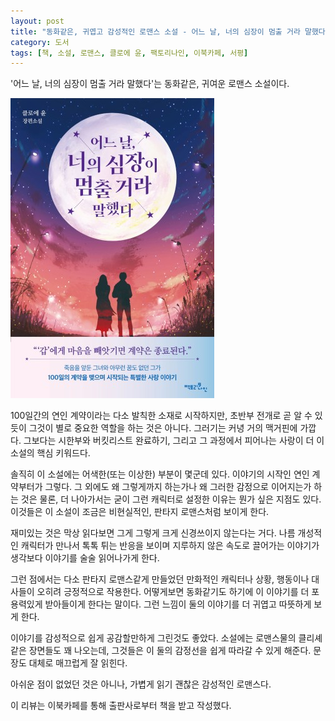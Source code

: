```yaml
---
layout: post
title: "동화같은, 귀엽고 감성적인 로맨스 소설 - 어느 날, 너의 심장이 멈출 거라 말했다"
category: 도서
tags: [책, 소설, 로맨스, 클로에 윤, 팩토리나인, 이북카페, 서평]
---
```


'어느 날, 너의 심장이 멈출 거라 말했다'는
동화같은, 귀여운 로맨스 소설이다.

![표지](/images/one-day-you-said-your-heart-would-stop-book-h480.jpg)

100일간의 연인 계약이라는 다소 발칙한 소재로 시작하지만,
초반부 전개로 곧 알 수 있듯이 그것이 별로 중요한 역할을 하는 것은 아니다.
그러기는 커녕 거의 맥거핀에 가깝다.
그보다는 시한부와 버킷리스트 완료하기, 그리고 그 과정에서 피어나는 사랑이 더 이 소설의 핵심 키워드다.

솔직히 이 소설에는 어색한(또는 이상한) 부분이 몇군데 있다.
이야기의 시작인 연인 계약부터가 그렇다.
그 외에도 왜 그렇게까지 하는가나
왜 그러한 감정으로 이어지는가 하는 것은 물론,
더 나아가서는 굳이 그런 캐릭터로 설정한 이유는 뭔가 싶은 지점도 있다.
이것들은 이 소설이 조금은 비현실적인, 판타지 로맨스처럼 보이게 한다.

재미있는 것은 막상 읽다보면 그게 그렇게 크게 신경쓰이지 않는다는 거다.
나름 개성적인 캐릭터가 만나서 톡톡 튀는 반응을 보이며 지루하지 않은 속도로 끌어가는 이야기가
생각보다 이야기를 술술 읽어나가게 한다.

그런 점에서는 다소 판타지 로맨스같게 만들었던
만화적인 캐릭터나 상황, 행동이나 대사들이 오히려 긍정적으로 작용한다.
어떻게보면 동화같기도 하기에 이 이야기를 더 포용력있게 받아들이게 한다는 말이다.
그런 느낌이 둘의 이야기를 더 귀엽고 따뜻하게 보게 한다.

이야기를 감성적으로 쉽게 공감할만하게 그린것도 좋았다.
소설에는 로맨스물의 클리셰같은 장면들도 꽤 나오는데,
그것들은 이 둘의 감정선을 쉽게 따라갈 수 있게 해준다.
문장도 대체로 매끄럽게 잘 읽힌다.

아쉬운 점이 없었던 것은 아니나,
가볍게 읽기 괜찮은 감성적인 로맨스다.



<div class="im im-info">
이 리뷰는 이북카페를 통해 출판사로부터 책을 받고 작성했다.
</div>
